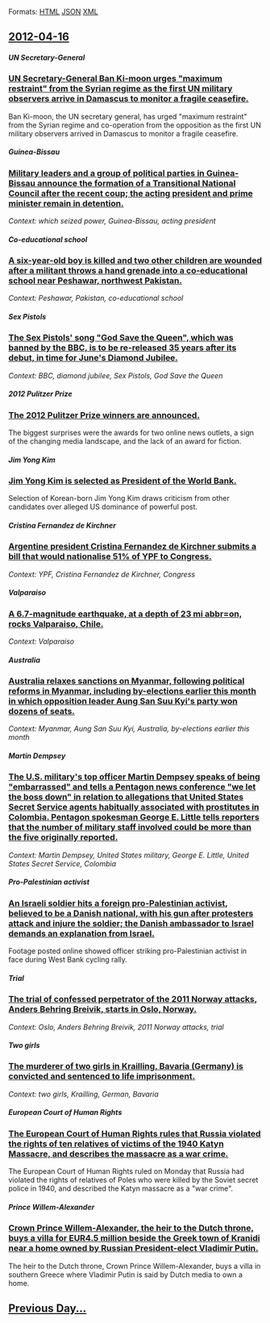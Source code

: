 
Formats: [HTML](2012/04/16/index.html)  [JSON](2012/04/16/index.json)  [XML](2012/04/16/index.xml)  

## [2012-04-16](/news/2012/04/16/index.md)

##### UN Secretary-General
### [UN Secretary-General Ban Ki-moon urges "maximum restraint" from the Syrian regime as the first UN military observers arrive in Damascus to monitor a fragile ceasefire. ](/news/2012/04/16/un-secretary-general-ban-ki-moon-urges-maximum-restraint-from-the-syrian-regime-as-the-first-un-military-observers-arrive-in-damascus-to-m.md)
Ban Ki-moon, the UN secretary general, has urged &#034;maximum restraint&#034; from the Syrian regime and co-operation from the opposition as the first UN military observers arrived in Damascus to monitor a fragile ceasefire.

##### Guinea-Bissau
### [Military leaders and a group of political parties in Guinea-Bissau announce the formation of a Transitional National Council after the recent coup; the acting president and prime minister remain in detention. ](/news/2012/04/16/military-leaders-and-a-group-of-political-parties-in-guinea-bissau-announce-the-formation-of-a-transitional-national-council-after-the-recen.md)
_Context: which seized power, Guinea-Bissau, acting president_

##### Co-educational school
### [A six-year-old boy is killed and two other children are wounded after a militant throws a hand grenade into a co-educational school near Peshawar, northwest Pakistan. ](/news/2012/04/16/a-six-year-old-boy-is-killed-and-two-other-children-are-wounded-after-a-militant-throws-a-hand-grenade-into-a-co-educational-school-near-pes.md)
_Context: Peshawar, Pakistan, co-educational school_

##### Sex Pistols
### [The Sex Pistols' song "God Save the Queen", which was banned by the BBC, is to be re-released 35 years after its debut, in time for June's Diamond Jubilee. ](/news/2012/04/16/the-sex-pistols-song-god-save-the-queen-which-was-banned-by-the-bbc-is-to-be-re-released-35-years-after-its-debut-in-time-for-june-s-d.md)
_Context: BBC, diamond jubilee, Sex Pistols, God Save the Queen_

##### 2012 Pulitzer Prize
### [The 2012 Pulitzer Prize winners are announced. ](/news/2012/04/16/the-2012-pulitzer-prize-winners-are-announced.md)
The biggest surprises were the awards for two online news outlets, a sign of the changing media landscape, and the lack of an award for fiction.

##### Jim Yong Kim
### [Jim Yong Kim is selected as President of the World Bank. ](/news/2012/04/16/jim-yong-kim-is-selected-as-president-of-the-world-bank.md)
Selection of Korean-born Jim Yong Kim draws criticism from other candidates over alleged US dominance of powerful post.

##### Cristina Fernandez de Kirchner
### [Argentine president Cristina Fernandez de Kirchner submits a bill that would nationalise 51% of YPF to Congress. ](/news/2012/04/16/argentine-president-cristina-ferna-ndez-de-kirchner-submits-a-bill-that-would-nationalise-51-of-ypf-to-congress.md)
_Context: YPF, Cristina Fernandez de Kirchner, Congress_

##### Valparaiso
### [A 6.7-magnitude earthquake, at a depth of 23 mi abbr=on, rocks Valparaiso, Chile. ](/news/2012/04/16/a-6-7-magnitude-earthquake-at-a-depth-of-23-mi-abbr-on-rocks-valparaaso-chile.md)
_Context: Valparaiso_

##### Australia
### [Australia relaxes sanctions on Myanmar, following political reforms in Myanmar, including by-elections earlier this month in which opposition leader Aung San Suu Kyi's party won dozens of seats. ](/news/2012/04/16/australia-relaxes-sanctions-on-myanmar-following-political-reforms-in-myanmar-including-by-elections-earlier-this-month-in-which-oppositio.md)
_Context: Myanmar, Aung San Suu Kyi, Australia, by-elections earlier this month_

##### Martin Dempsey
### [The U.S. military's top officer Martin Dempsey speaks of being "embarrassed" and tells a Pentagon news conference "we let the boss down" in relation to allegations that United States Secret Service agents habitually associated with prostitutes in Colombia. Pentagon spokesman George E. Little tells reporters that the number of military staff involved could be more than the five originally reported. ](/news/2012/04/16/the-u-s-military-s-top-officer-martin-dempsey-speaks-of-being-embarrassed-and-tells-a-pentagon-news-conference-we-let-the-boss-down-in.md)
_Context: Martin Dempsey, United States military, George E. Little, United States Secret Service, Colombia_

##### Pro-Palestinian activist
### [An Israeli soldier hits a foreign pro-Palestinian activist, believed to be a Danish national, with his gun after protesters attack and injure the soldier; the Danish ambassador to Israel demands an explanation from Israel. ](/news/2012/04/16/an-israeli-soldier-hits-a-foreign-pro-palestinian-activist-believed-to-be-a-danish-national-with-his-gun-after-protesters-attack-and-injur.md)
Footage posted online showed officer striking pro-Palestinian activist in face during West Bank cycling rally.

##### Trial
### [The trial of confessed perpetrator of the 2011 Norway attacks, Anders Behring Breivik, starts in Oslo, Norway. ](/news/2012/04/16/the-trial-of-confessed-perpetrator-of-the-2011-norway-attacks-anders-behring-breivik-starts-in-oslo-norway.md)
_Context: Oslo, Anders Behring Breivik, 2011 Norway attacks, trial_

##### Two girls
### [The murderer of two girls in Krailling, Bavaria (Germany) is convicted and sentenced to life imprisonment. ](/news/2012/04/16/the-murderer-of-two-girls-in-krailling-bavaria-germany-is-convicted-and-sentenced-to-life-imprisonment.md)
_Context: two girls, Krailling, German, Bavaria_

##### European Court of Human Rights
### [The European Court of Human Rights rules that Russia violated the rights of ten relatives of victims of the 1940 Katyn Massacre, and describes the massacre as a war crime. ](/news/2012/04/16/the-european-court-of-human-rights-rules-that-russia-violated-the-rights-of-ten-relatives-of-victims-of-the-1940-katyn-massacre-and-describ.md)
The European Court of Human Rights ruled on Monday that Russia had violated the rights of relatives of Poles who were killed by the Soviet secret police in 1940, and described the Katyn massacre as a &quot;war crime&quot;.

##### Prince Willem-Alexander
### [Crown Prince Willem-Alexander, the heir to the Dutch throne, buys a villa for EUR4.5 million beside the Greek town of Kranidi near a home owned by Russian President-elect Vladimir Putin. ](/news/2012/04/16/crown-prince-willem-alexander-the-heir-to-the-dutch-throne-buys-a-villa-for-a-4-5-million-beside-the-greek-town-of-kranidi-near-a-home-ow.md)
The heir to the Dutch throne, Crown Prince Willem-Alexander, buys a villa in southern Greece where Vladimir Putin is said by Dutch media to own a home.

## [Previous Day...](/news/2012/04/15/index.md)


